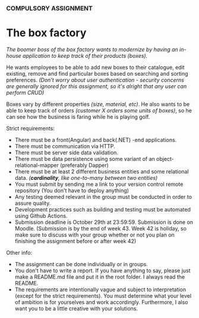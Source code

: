 ### COMPULSORY ASSIGNMENT

# The box factory

*The boomer boss of the box factory wants to modernize by having an in-house application to keep track of their products (boxes).*

He wants employees to be able to add new boxes to their catalogue, edit existing, remove and find particular boxes based on searching and sorting preferences. *(Don't worry about user authentication - security concerns are generally ignored for this assignment, so it's alright that any user can perform CRUD)*

Boxes vary by different properties *(size, material, etc)*.
He also wants to be able to keep track of orders *(customer X orders some units of boxes)*, so he can see how the business is faring while he is playing golf.

Strict requirements:
- There must be a front(Angular) and back(.NET) -end applications.
- There must be communication via HTTP.
- There must be server side data validation.
- There must be data persistence using some variant of an object-relational-mapper (preferably Dapper)
- There must be at least 2 different business entities and some relational data. *(**cardinality**, like one-to-many between two entities)*
- You must submit by sending me a link to your version control remote repository (You don't have to deploy anything)
- Any testing deemed relevant in the group must be conducted in order to assure quality. 
- Development practices such as building and testing must be automated using Github Actions.
- Submission deadline is October 29th at 23:59:59. Submission is done on Moodle. (Submission is by the end of week 43. Week 42 is holiday, so make sure to discuss with your group whether or not you plan on finishing the assignment before or after week 42)

Other info:
- The assignment can be done individually or in groups.
- You don't have to write a report. If you have anything to say, please just make a README.md file and put it in the root folder. I always read the README.
- The requirements are intentionally vague and subject to interpretation (except for the strict requirements). You must determine what your level of ambition is for yourselves and work accordingly. Furthermore, I also want you to be a little creative with your solutions.